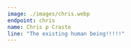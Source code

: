 ```yaml
---
image: ./images/chris.webp
endpoint: chris
name: Chris p Crasto
line: "The existing human being!!!!!"
---
```

